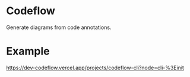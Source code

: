 # Codeflow

Generate diagrams from code annotations.

# Example

https://dev-codeflow.vercel.app/projects/codeflow-cli?node=cli-%3Einit
